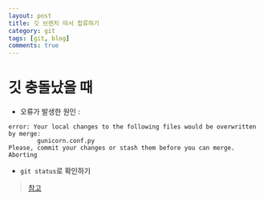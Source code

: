 ```yaml
---
layout: post
title: 깃 브랜치 따서 합류하기
category: git
tags: [git, blog]
comments: true
---
```


# 깃 충돌났을 때

- 오류가 발생한 원인 : 

```
error: Your local changes to the following files would be overwritten by merge:
        gunicorn.conf.py
Please, commit your changes or stash them before you can merge.
Aborting
```

- `git status`로 확인하기


> [참고](https://goddaehee.tistory.com/253)